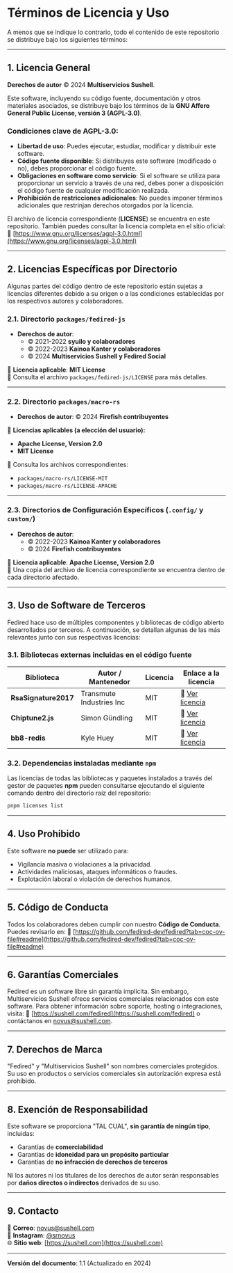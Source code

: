 # **Términos de Licencia y Uso**

A menos que se indique lo contrario, todo el contenido de este repositorio se distribuye bajo los siguientes términos:

---

## **1. Licencia General**

**Derechos de autor** © 2024 **Multiservicios Sushell**.

Este software, incluyendo su código fuente, documentación y otros materiales asociados, se distribuye bajo los términos de la **GNU Affero General Public License, versión 3 (AGPL-3.0)**.

### **Condiciones clave de AGPL-3.0:**  
- **Libertad de uso**: Puedes ejecutar, estudiar, modificar y distribuir este software.  
- **Código fuente disponible**: Si distribuyes este software (modificado o no), debes proporcionar el código fuente.  
- **Obligaciones en software como servicio**: Si el software se utiliza para proporcionar un servicio a través de una red, debes poner a disposición el código fuente de cualquier modificación realizada.  
- **Prohibición de restricciones adicionales**: No puedes imponer términos adicionales que restrinjan derechos otorgados por la licencia.  

El archivo de licencia correspondiente (**LICENSE**) se encuentra en este repositorio. También puedes consultar la licencia completa en el sitio oficial:  
🔗 [https://www.gnu.org/licenses/agpl-3.0.html](https://www.gnu.org/licenses/agpl-3.0.html)

---

## **2. Licencias Específicas por Directorio**

Algunas partes del código dentro de este repositorio están sujetas a licencias diferentes debido a su origen o a las condiciones establecidas por los respectivos autores y colaboradores.

### **2.1. Directorio `packages/fedired-js`**

- **Derechos de autor**:  
  - © 2021-2022 **syuilo y colaboradores**  
  - © 2022-2023 **Kainoa Kanter y colaboradores**  
  - © 2024 **Multiservicios Sushell y Fedired Social**  

📜 **Licencia aplicable**: **MIT License**  
📂 Consulta el archivo `packages/fedired-js/LICENSE` para más detalles.

---

### **2.2. Directorio `packages/macro-rs`**

- **Derechos de autor**: © 2024 **Firefish contribuyentes**  

📜 **Licencias aplicables (a elección del usuario):**
- **Apache License, Version 2.0**
- **MIT License**

📂 Consulta los archivos correspondientes:  
- `packages/macro-rs/LICENSE-MIT`  
- `packages/macro-rs/LICENSE-APACHE`

---

### **2.3. Directorios de Configuración Específicos (`.config/` y `custom/`)**

- **Derechos de autor**:  
  - © 2022-2023 **Kainoa Kanter y colaboradores**  
  - © 2024 **Firefish contribuyentes**  

📜 **Licencia aplicable**: **Apache License, Version 2.0**  
📂 Una copia del archivo de licencia correspondiente se encuentra dentro de cada directorio afectado.

---

## **3. Uso de Software de Terceros**

Fedired hace uso de múltiples componentes y bibliotecas de código abierto desarrollados por terceros. A continuación, se detallan algunas de las más relevantes junto con sus respectivas licencias:

### **3.1. Bibliotecas externas incluidas en el código fuente**

| Biblioteca        | Autor / Mantenedor        | Licencia  | Enlace a la licencia |
|------------------|-------------------------|-----------|----------------------|
| **RsaSignature2017** | Transmute Industries Inc | MIT       | 🔗 [Ver licencia](https://github.com/transmute-industries/RsaSignature2017/blob/master/LICENSE) |
| **Chiptune2.js** | Simon Gündling | MIT | 🔗 [Ver licencia](https://github.com/deskjet/chiptune2.js#license) |
| **bb8-redis** | Kyle Huey | MIT | 🔗 [Ver licencia](https://github.com/djc/bb8/blob/62597aa45ac1746780b08cb6a68cf7d65452a23a/LICENSE) |

### **3.2. Dependencias instaladas mediante `npm`**

Las licencias de todas las bibliotecas y paquetes instalados a través del gestor de paquetes **npm** pueden consultarse ejecutando el siguiente comando dentro del directorio raíz del repositorio:

```bash
pnpm licenses list
```

---

## **4. Uso Prohibido**

Este software **no puede** ser utilizado para:
- Vigilancia masiva o violaciones a la privacidad.
- Actividades maliciosas, ataques informáticos o fraudes.
- Explotación laboral o violación de derechos humanos.

---

## **5. Código de Conducta**

Todos los colaboradores deben cumplir con nuestro **Código de Conducta**. Puedes revisarlo en:
🔗 [https://github.com/fedired-dev/fedired?tab=coc-ov-file#readme](https://github.com/fedired-dev/fedired?tab=coc-ov-file#readme)

---

## **6. Garantías Comerciales**

Fedired es un software libre sin garantía implícita. Sin embargo, Multiservicios Sushell ofrece servicios comerciales relacionados con este software. Para obtener información sobre soporte, hosting o integraciones, visita:
🔗 [https://sushell.com/fedired](https://sushell.com/fedired) o contáctanos en [novus@sushell.com](mailto:novus@sushell.com).

---

## **7. Derechos de Marca**

"Fedired" y "Multiservicios Sushell" son nombres comerciales protegidos. Su uso en productos o servicios comerciales sin autorización expresa está prohibido.

---

## **8. Exención de Responsabilidad**

Este software se proporciona "TAL CUAL", **sin garantía de ningún tipo**, incluidas:
- Garantías de **comerciabilidad**  
- Garantías de **idoneidad para un propósito particular**  
- Garantías de **no infracción de derechos de terceros**  

Ni los autores ni los titulares de los derechos de autor serán responsables por **daños directos o indirectos** derivados de su uso.

---

## **9. Contacto**

📧 **Correo**: [novus@sushell.com](mailto:novus@sushell.com)  
📸 **Instagram**: [@srnovus](https://www.instagram.com/srnovus)  
🌐 **Sitio web**: [https://sushell.com](https://sushell.com)  

---

**Versión del documento**: 1.1 (Actualizado en 2024)
